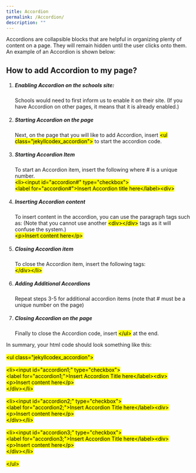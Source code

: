 ```yaml
---
title: Accordion
permalink: /Accordion/
description: ""
---
```

<p>Accordions are collapsible blocks that are helpful in organizing plenty of content on a page. They will remain hidden until the user clicks onto them.
<br>An example of an Accordion is shown below:</p>



<p><h2>How to add Accordion to my page?</h2>
<ol>
	<li><h5>Enabling Accordion on the schools site:</h5>
Schools would need to first inform us to enable it on their site.  (If you have Accordion on other pages, it means that it is already enabled.)</li>

<li><h5>Starting Accordion on the page</h5>
Next, on the page that you will like to add Accordion, insert <mark>&#60;ul class&#61;"jekyllcodex_accordion"&#62;</mark> to start the accordion code.</li>

<li><h5>Starting Accordion Item</h5>
To start an Accordion item, insert the following where &#35; is a unique number.<br><mark>
&#60;li&#62;&#60;input id&#61;"accordion&#35;" type&#61;"checkbox"&#62;<br>
&#60;label for&#61;"accordion&#35;"&#62;Insert Accordion title here&#60;&#47;label&#62;&#60;div&#62;</mark></li>

<li><h5>Inserting Accordion content</h5>
To insert content in the accordion, you can use the paragraph tags such as: (Note that you cannot use another <mark>&#60;div&#62;&#60;&#47;div&#62;</mark> tags as it will confuse the system.)<br>
<mark>&#60;p&#62;Insert content here&#60;&#47;p&#62;</mark></li>

<li><h5>Closing Accordion item</h5>
To close the Accordion item, insert the following tags:<br>
<mark>&#60;&#47;div&#62;&#60;&#47;li&#62;</mark></li>

<li><h5>Adding Additional Accordions</h5>Repeat steps 3-5 for additional accordion items (note that # must be a unique number on the page)</li>

<li><h5>Closing Accordion on the page</h5>
Finally to close the Accordion code, insert <mark>&#60;&#47;ul&#62;</mark> at the end.</li>
</ol></p>
<p>
In summary, your html code should look something like this:
<br><br><mark>
&#60;ul class&#61;"jekyllcodex_accordion"&#62;<br><br>
&#60;li&#62;&#60;input id&#61;"accordion1;" type&#61;"checkbox"&#62;<br>
&#60;label for&#61;"accordion1;"&#62;Insert Accordion Title here&#60;&#47;label&#62;&#60;div&#62;<br>
&#60;p&#62;Insert content here&#60;&#47;p&#62;<br>&#60;&#47;div&#62;&#60;&#47;li&#62;<br><br>
&#60;li&#62;&#60;input id&#61;"accordion2;" type&#61;"checkbox"&#62;<br>
&#60;label for&#61;"accordion2;"&#62;Insert Accordion Title here&#60;&#47;label&#62;&#60;div&#62;<br>
&#60;p&#62;Insert content here&#60;&#47;p&#62;<br>&#60;&#47;div&#62;&#60;&#47;li&#62;<br><br>
&#60;li&#62;&#60;input id&#61;"accordion3;" type&#61;"checkbox"&#62;<br>
&#60;label for&#61;"accordion3;"&#62;Insert Accordion Title here&#60;&#47;label&#62;&#60;div&#62;<br>
&#60;p&#62;Insert content here&#60;&#47;p&#62;<br>&#60;&#47;div&#62;&#60;&#47;li&#62;<br><br>
&#60;&#47;ul&#62;</mark></p>